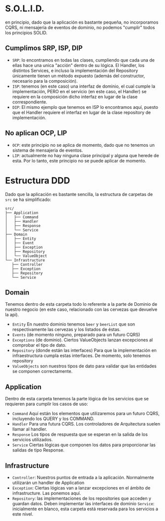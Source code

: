 # S.O.L.I.D.
en principio, dado que la aplicación es bastante pequeña, no incorporamos CQRS, ni mensajeria de eventos 
de dominio, no podemos "cumplir" todos los principios SOLID. 
## Cumplimos SRP, ISP, DIP
- `SRP`: lo encontramos en todas las clases, cumpliendo que cada una de ellas hace una unica "acción" dentro
de su lógica. El Handler, los distintos Services, e incluso la implementación del Repository
únicamente tienen un método expuesto (además del constructor, necesario para la composición).
- `ISP`: tenemos (en este caso) una interfaz de dominio, el cual cumple la implementación, PERO 
en el servicio (en este caso, el Handler) se requiere en la composición dicho interfaz en lugar de
  la clase correspondiente.
- `DIP`: El mismo ejemplo que tenemos en ISP lo encontramos aquí, puesto que el Handler requiere el interfaz
en lugar de la clase repository de implementación.

## No aplican OCP, LIP
- `OCP`: este principio no se aplica de momento, dado que no tenemos un sistema de mensajeria de eventos.
- `LIP`: actualmente no hay ninguna clase principal y alguna que herede de esta. Por lo tanto, este principio
no se puede aplicar de momento.

# Estructura DDD
Dado que la aplicación es bastante sencilla, la estructura de carpetas de `src` se ha simplificado:
```
src/
├── Application
│   ├── Command
│   ├── Handler
│   ├── Response
│   └── Service
├── Domain
│   ├── Entity
│   ├── Event
│   ├── Exception
│   ├── Repository
│   └── ValueObject
└── Infrastructure
   ├── Controller
   ├── Exception
   ├── Repository
   └── Service
```
## Domain
Tenemos dentro de esta carpeta todo lo referente a la parte de Dominio de nuestro negocio (en este caso, relacionado
con las cervezas que devuelve la api).

- `Entity` En nuestro dominio tenemos `beer` y `beerList` que son respectivamente las cervezas y los listados de éstas.
- `Events` (de momento ninguno, preparado para un futuro CQRS)
- `Exceptions` (de dominio). Ciertos ValueObjects lanzan excepciones al comprobar el tipo de dato.
- `Repository` (donde están las interfaces) Para que la implementación en infraestructura cumpla estas interfaces. 
  De momento, solo tenemos repository
- `ValueObjects` son nuestros tipos de dato para validar que las entidades se componen correctamente.

## Application
Dentro de esta carpeta tenemos la parte lógica de los servicios que se requieren para cumplir los casos de uso:
- `Command` Aquí están los elementos que utilizaremos para un futuro CQRS, incluyendo los QUERY y los COMMAND.
- `Handler` Para una futura CQRS. Los controladores de Arquitectura suelen llamar al handler.
- `Response` Los tipos de respuesta que se esperan en la salida de los servicios utilizados.
- `Service` Ciertas lógicas que componen los datos para proporcionar las salidas de tipo Response.

## Infrastructure
- `Controller`: Nuestros puntos de entrada a la aplicación. Normalmente utilizarán un handler de Application
- `Exception`: Ciertas lógicas van a lanzar excepciones en el ámbito de infrastructure. Las ponemos aquí.
- `Repository`: las implementaciones de los repositories que acceden y guardan datos. Deben implementar las 
  interfaces de dominio
  `Service`: inicialmente en blanco, esta carpeta está reservada para los servicios a este nivel.